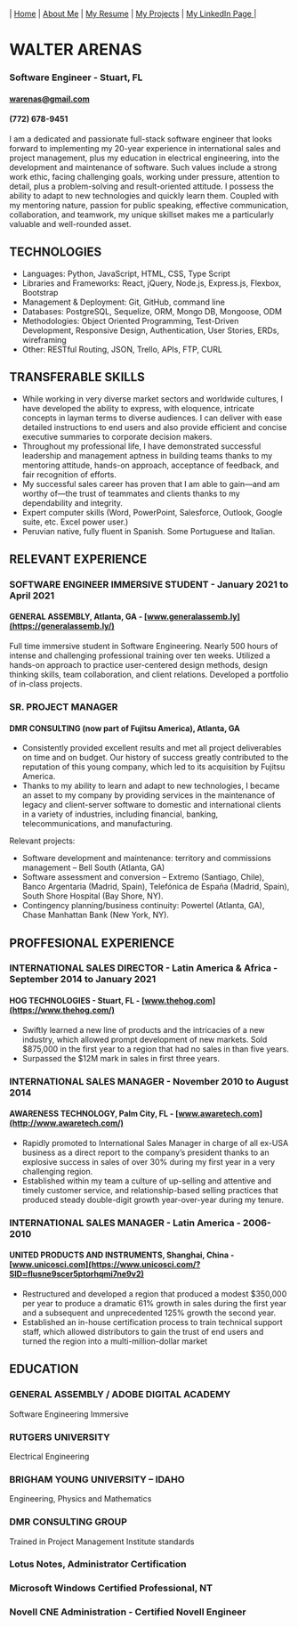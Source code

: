 | [Home](README.md) | [About Me](about.md) | [My Resume](resume.md) | [My Projects](projects.md) | [My LinkedIn Page ](https://www.linkedin.com/in/walter-arenas/) |


# WALTER ARENAS
### Software Engineer - Stuart, FL
#### warenas@gmail.com
#### (772) 678-9451

I am a dedicated and passionate full-stack software engineer that looks forward to implementing my 20-year experience in international sales and project management, plus my education in electrical engineering, into the development and maintenance of software. Such values include a strong work ethic, facing challenging goals, working under pressure, attention to detail, plus a problem-solving and result-oriented attitude. I possess the ability to adapt to new technologies and quickly learn them. Coupled with my mentoring nature, passion for public speaking, effective communication, collaboration, and teamwork, my unique skillset makes me a particularly valuable and well-rounded asset.

## TECHNOLOGIES
- Languages: Python, JavaScript, HTML, CSS, Type Script
- Libraries and Frameworks: React, jQuery, Node.js, Express.js, Flexbox, Bootstrap
- Management & Deployment: Git, GitHub, command line
- Databases: PostgreSQL, Sequelize, ORM, Mongo DB, Mongoose, ODM
- Methodologies: Object Oriented Programming, Test-Driven Development, Responsive Design, Authentication, User Stories, ERDs, wireframing
- Other: RESTful Routing, JSON, Trello, APIs, FTP, CURL

## TRANSFERABLE SKILLS
- While working in very diverse market sectors and worldwide cultures, I have developed the ability to express, with eloquence, intricate concepts in layman terms to diverse audiences. I can deliver with ease detailed instructions to end users and also provide efficient and concise executive summaries to corporate decision makers. 
- Throughout my professional life, I have demonstrated successful leadership and management aptness in building teams thanks to my mentoring attitude, hands-on approach, acceptance of feedback, and fair recognition of efforts.
- My successful sales career has proven that I am able to gain—and am worthy of—the trust of teammates and clients thanks to my dependability and integrity.
- Expert computer skills (Word, PowerPoint, Salesforce, Outlook, Google suite, etc.  Excel power user.)
- Peruvian native, fully fluent in Spanish.  Some Portuguese and Italian.

## RELEVANT EXPERIENCE
### SOFTWARE ENGINEER IMMERSIVE STUDENT - January 2021 to April 2021
#### GENERAL ASSEMBLY, Atlanta, GA - [www.generalassemb.ly](https://generalassemb.ly/)

Full time immersive student in Software Engineering. Nearly 500 hours of intense and challenging professional training over ten weeks. Utilized a hands-on approach to practice user-centered design methods, design thinking skills, team collaboration, and client relations. Developed a portfolio of in-class projects.



### SR. PROJECT MANAGER
#### DMR CONSULTING (now part of Fujitsu America), Atlanta, GA  

- Consistently provided excellent results and met all project deliverables on time and on budget. Our history of success greatly contributed to the reputation of this young company, which led to its acquisition by Fujitsu America.
- Thanks to my ability to learn and adapt to new technologies, I became an asset to my company by providing services in the maintenance of legacy and client-server software to domestic and international clients in a variety of industries, including financial, banking, telecommunications, and manufacturing.

Relevant projects:
- Software development and maintenance: territory and commissions management – Bell South (Atlanta, GA) 
- Software assessment and conversion – Extremo (Santiago, Chile), Banco Argentaria (Madrid, Spain), Telefónica de España (Madrid, Spain), South Shore Hospital (Bay Shore, NY).
- Contingency planning/business continuity: Powertel (Atlanta, GA), Chase Manhattan Bank (New York, NY).

## PROFFESIONAL EXPERIENCE
### INTERNATIONAL SALES DIRECTOR - Latin America & Africa - September 2014 to January 2021
#### HOG TECHNOLOGIES - Stuart, FL - [www.thehog.com](https://www.thehog.com/)

- Swiftly learned a new line of products and the intricacies of a new industry, which allowed prompt development of new markets. Sold $875,000 in the first year to a region that had no sales in than five years. 
- Surpassed the $12M mark in sales in first three years.

### INTERNATIONAL SALES MANAGER - November 2010 to August 2014
#### AWARENESS TECHNOLOGY, Palm City, FL - [www.awaretech.com](http://www.awaretech.com/)

- Rapidly promoted to International Sales Manager in charge of all ex-USA business as a direct report to the company’s president thanks to an explosive success in sales of over 30% during my first year in a very challenging region.
- Established within my team a culture of up-selling and attentive and timely customer service, and relationship-based selling practices that produced steady double-digit growth year-over-year during my tenure.

### INTERNATIONAL SALES MANAGER - Latin America - 2006-2010
#### UNITED PRODUCTS AND INSTRUMENTS, Shanghai, China - [www.unicosci.com](https://www.unicosci.com/?SID=flusne9scer5ptorhqmi7ne9v2)

- Restructured and developed a region that produced a modest $350,000 per year to produce a dramatic 61% growth in sales during the first year and a subsequent and unprecedented 125% growth the second year. 
- Established an in-house certification process to train technical support staff, which allowed distributors to gain the trust of end users and turned the region into a multi-million-dollar market

## EDUCATION

### GENERAL ASSEMBLY / ADOBE DIGITAL ACADEMY
Software Engineering Immersive
### RUTGERS UNIVERSITY
Electrical Engineering
### BRIGHAM YOUNG UNIVERSITY – IDAHO
Engineering, Physics and Mathematics
### DMR CONSULTING GROUP
Trained in Project Management Institute standards
### Lotus Notes, Administrator Certification
### Microsoft Windows Certified Professional, NT 
### Novell CNE Administration - Certified Novell Engineer


